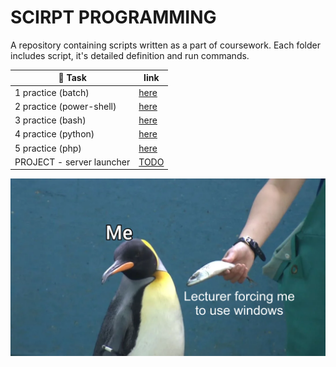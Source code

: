 # SCIRPT PROGRAMMING
A repository containing scripts written as a part of coursework.
Each folder includes script, it's detailed definition and run commands.

| 📖 Task                    | link                                     |
|---------------------------|------------------------------------------|
| 1 practice (batch)        | [here](./1%20practice%20-%20BATCH)       |
| 2 practice (power-shell)  | [here](./2%20practice%20-%20POWER-SHELL) |
| 3 practice (bash)         | [here](./3%20practice%20-%20BASH)        |
| 4 practice (python)       | [here](./4%20practice%20-%20PYTHON)      |
| 5 practice (php)          | [here](./5%20practice%20-%20PHP)         |
| PROJECT - server launcher | [TODO](./project)                               |

![I want to cry](meme-1.webp)
